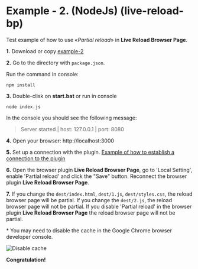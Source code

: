 # Example - 2. (NodeJs) (live-reload-bp)

Test example of how to use «*Partial reload*» in **Live Reload Browser Page**.

**1.** Download or copy [example-2](https://github.com/Yuriy-Svetlov/live-reload-bp/tree/main/documentation/examples/nodejs/2)

**2.** Go to the directory with `package.json`.

Run the command in console: 

```shell
npm install
```

**3.** Double-clisk on **start.bat** or run in console 

```shell
node index.js
```
In the console you should see the following message:

> Server started | host: 127.0.0.1 | port: 8080


**4.** 
Open your browser: http://localhost:3000


**5.** 
Set up a connection with the plugin. [Example of how to establish a connection to the plugin](https://github.com/Yuriy-Svetlov/live-reload-bp/tree/main/documentation/examples/%D1%81onnect_to_server) 


**6.** 
Open the browser plugin **Live Reload Browser Page**, go to 'Local Setting', enable 'Partial reload' and click the "Save" button. Reconnect the browser plugin **Live Reload Browser Page**.


**7.** 
If you change the `dest/index.html`, `dest/1.js`, `dest/styles.css`, the reload browser page will be partial. If you change the `dest/2.js`, the reload browser page will not be partial. If you disable 'Partial reload' in the browser plugin **Live Reload Browser Page** the reload browser page will not be partial. 

\* You may need to disable the cache in the Google Chrome browser developer console.

![Disable cache](https://github.com/Yuriy-Svetlov/live-reload-bp/tree/main/images/disable_cache.png) 


**Congratulation!**

